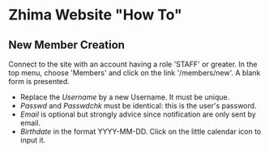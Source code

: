 Zhima Website "How To"
======================


New Member Creation
-------------------

Connect to the site with an account having a role 'STAFF' or greater.
In the top menu, choose 'Members' and click on the link '/members/new'. A blank form is presented.

 - Replace the *Username* by a new Username. It must be unique.
 - *Passwd* and *Passwdchk* must be identical: this is the user's password.
 - *Email* is optional but strongly advice since notification are only sent by email.
 - *Birthdate* in the format YYYY-MM-DD. Click on the little calendar icon to input it.
 


